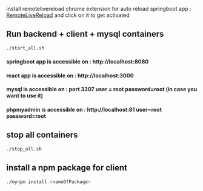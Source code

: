
install remotelivereload chrome extension for auto reload springboot app : [RemoteLiveReload](https://chrome.google.com/webstore/detail/remotelivereload/jlppknnillhjgiengoigajegdpieppei?hl=en-GB) and click on it to get activated



## Run backend + client + mysql containers
```bash
./start_all.sh
```
#### springboot app is accessible on : http://localhost:8080
#### react app is accessible on : http://localhost:3000
#### mysql is accessible on : port 3307  user = root password=root (in case you want to use it)
#### phpmyadmin is accessible on : http://localhost:81 user=root password=root

## stop all containers
```bash
./stop_all.sh
```

## install a npm package for client
```bash
./mynpm install <nameOfPackage>
```



